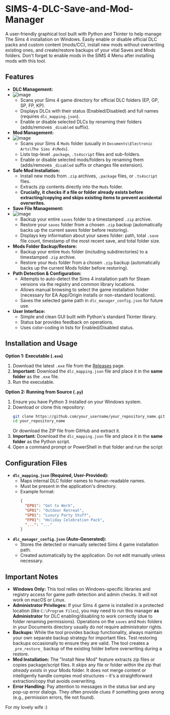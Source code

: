 # SIMS-4-DLC-Save-and-Mod-Manager

A user-friendly graphical tool built with Python and Tkinter to help manage The Sims 4 installation on Windows. Easily enable or disable official DLC packs and custom content (mods/CC), install new mods without overwriting existing ones, and create/restore backups of your vital Saves and Mods folders.
Don't forget to enable mods in the SIMS 4 Menu after installing mods with this tool. 

## Features

*   **DLC Management:**
*   ![image](https://github.com/user-attachments/assets/4bbbd29c-016a-48b1-a351-1492ff744caa)
    *   Scans your Sims 4 game directory for official DLC folders (EP, GP, SP, FP, KP).
    *   Displays DLCs with their status (Enabled/Disabled) and full names (requires `dlc_mapping.json`).
    *   Enable or disable selected DLCs by renaming their folders (adds/removes `_disabled` suffix).
*   **Mod Management:**
*   ![image](https://github.com/user-attachments/assets/bcb34548-bb41-408e-b871-66743c92fd4b)
    *   Scans your Sims 4 `Mods` folder (usually in `Documents\Electronic Arts\The Sims 4\Mods`).
    *   Lists top-level `.package`, `.ts4script` files and sub-folders.
    *   Enable or disable selected mods/folders by renaming them (adds/removes `_disabled` suffix or changes file extension).
*   **Safe Mod Installation:**
    *   Install new mods from `.zip` archives, `.package` files, or `.ts4script` files.
    *   Extracts zip contents directly into the `Mods` folder.
    *   **Crucially, it checks if a file or folder already exists before extracting/copying and skips existing items to prevent accidental overwrites.**
*   **Save File Management:**
*   ![image](https://github.com/user-attachments/assets/b29c57da-a624-4677-bae0-e12ee72d5863)
    *   Backup your entire `saves` folder to a timestamped `.zip` archive.
    *   Restore your `saves` folder from a chosen `.zip` backup (automatically backs up the current saves folder before restoring).
    *   Displays key information about your saves folder: path, total `.save` file count, timestamp of the most recent save, and total folder size.
*   **Mods Folder Backup/Restore:**
    *   Backup your entire `Mods` folder (including subdirectories) to a timestamped `.zip` archive.
    *   Restore your `Mods` folder from a chosen `.zip` backup (automatically backs up the current Mods folder before restoring).
*   **Path Detection & Configuration:**
    *   Attempts to auto-detect the Sims 4 installation path for Steam versions via the registry and common library locations.
    *   Allows manual browsing to select the game installation folder (necessary for EA App/Origin installs or non-standard locations).
    *   Saves the selected game path in `dlc_manager_config.json` for future use.
*   **User Interface:**
    *   Simple and clean GUI built with Python's standard Tkinter library.
    *   Status bar provides feedback on operations.
    *   Uses color-coding in lists for Enabled/Disabled status.


## Installation and Usage

**Option 1: Executable (`.exe`)**

1.  Download the latest `.exe` file from the [Releases](link/to/releases) page.
2.  **Important:** Download the `dlc_mapping.json` file and place it in the **same folder** as the `.exe` file.
3.  Run the executable. 

**Option 2: Running from Source (`.py`)**

1.  Ensure you have Python 3 installed on your Windows system.
2.  Download or clone this repository:
    ```bash
    git clone https://github.com/your_username/your_repository_name.git
    cd your_repository_name
    ```
    Or download the ZIP file from GitHub and extract it.
3.  **Important:** Download the `dlc_mapping.json` file and place it in the **same folder** as the Python script.
4.  Open a command prompt or PowerShell in that folder and run the script

## Configuration Files

*   **`dlc_mapping.json` (Required, User-Provided):**
    *   Maps internal DLC folder names to human-readable names.
    *   Must be present in the application's directory.
    *   Example format:
        ```json
        {
          "EP01": "Get to Work",
          "GP01": "Outdoor Retreat",
          "SP01": "Luxury Party Stuff",
          "FP01": "Holiday Celebration Pack",
          "...": "..."
        }
        ```
*   **`dlc_manager_config.json` (Auto-Generated):**
    *   Stores the detected or manually selected Sims 4 game installation path.
    *   Created automatically by the application. Do not edit manually unless necessary.

## Important Notes

*   **Windows Only:** This tool relies on Windows-specific libraries and registry access for game path detection and admin checks. It will not work on macOS or Linux.
*   **Administrator Privileges:** If your Sims 4 game is installed in a protected location (like `C:\Program Files`), you may need to run this manager **as Administrator** for DLC enabling/disabling to work correctly (due to folder renaming permissions). Operations on the `saves` and `Mods` folders in your Documents directory usually do *not* require administrator rights.
*   **Backups:** While the tool provides backup functionality, always maintain your own separate backup strategy for important files. Test restoring backups occasionally to ensure they are valid. The tool creates a `_pre_restore_` backup of the existing folder before overwriting during a restore.
*   **Mod Installation:** The "Install New Mod" feature extracts zip files or copies package/script files. It *skips* any file or folder within the zip that *already exists* in your Mods folder. It does not merge content or intelligently handle complex mod structures – it's a straightforward extraction/copy that avoids overwriting.
*   **Error Handling:** Pay attention to messages in the status bar and any pop-up error dialogs. They often provide clues if something goes wrong (e.g., permission errors, file not found).

For my lovely wife :)
